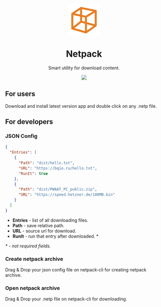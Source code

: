 <p align="center">
  <img width="100" height="100" src="logo.png">
</p>
<h1 align="center">Netpack</h1>
<p align="center">Smart utility for download content.</p>
<p align="center">
  <a href="https://github.com/bqio/netpack/releases">
    <img src="https://img.shields.io/github/downloads/bqio/netpack/total.svg">
  </a>
</p>

## For users
Download and install latest version app and double click on any .netp file.

## For developers
### JSON Config
```json
{
  "Entries": [
    {
      "Path": "dist/hello.txt",
      "URL": "https://bqio.ru/hello.txt",
      "RunIt": true
    },
    {
      "Path": "dist/PWAAT_PC_public.zip",
      "URL": "https://speed.hetzner.de/100MB.bin"
    }
  ]
}
```
* **Entries** - list of all downloading files.
* **Path** - save relative path.
* **URL** - source url for download.
* **RunIt** - run that entry after downloaded. *

*\* - not required fields.*

### Create netpack archive
Drag & Drop your json config file on netpack-cli for creating netpack archive.

### Open netpack archive
Drag & Drop your .netp file on netpack-cli for downloading.
